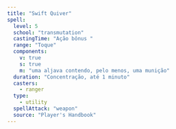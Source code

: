 ```yaml
---
title: "Swift Quiver"
spell:
  level: 5
  school: "transmutation"
  castingTime: "Ação bônus "
  range: "Toque"
  components:
    v: true
    s: true
    m: "uma aljava contendo, pelo menos, uma munição"
  duration: "Concentração, até 1 minuto"
  casters:
    - ranger
  type:
    - utility
  spellAttack: "weapon"
  source: "Player's Handbook"
---
```

